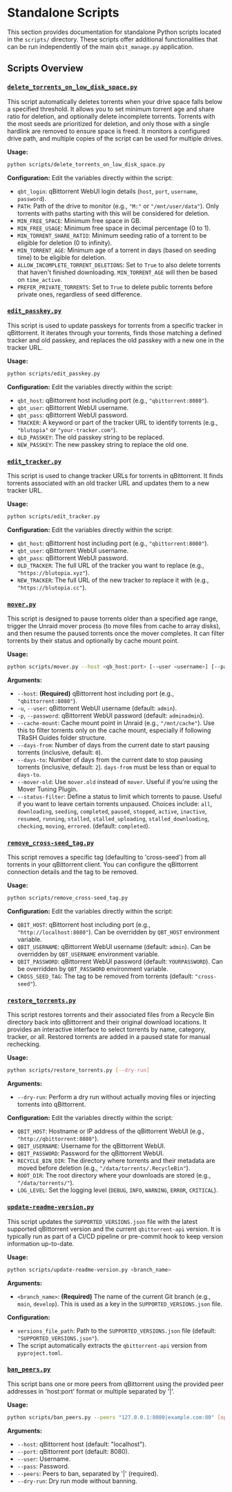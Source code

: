 # Standalone Scripts

This section provides documentation for standalone Python scripts located in the `scripts/` directory. These scripts offer additional functionalities that can be run independently of the main `qbit_manage.py` application.

## Scripts Overview

### [`delete_torrents_on_low_disk_space.py`](scripts/delete_torrents_on_low_disk_space.py)
This script automatically deletes torrents when your drive space falls below a specified threshold. It allows you to set minimum torrent age and share ratio for deletion, and optionally delete incomplete torrents. Torrents with the most seeds are prioritized for deletion, and only those with a single hardlink are removed to ensure space is freed. It monitors a configured drive path, and multiple copies of the script can be used for multiple drives.

**Usage:**
```bash
python scripts/delete_torrents_on_low_disk_space.py
```

**Configuration:**
Edit the variables directly within the script:
- `qbt_login`: qBittorrent WebUI login details (`host`, `port`, `username`, `password`).
- `PATH`: Path of the drive to monitor (e.g., `"M:"` or `"/mnt/user/data"`). Only torrents with paths starting with this will be considered for deletion.
- `MIN_FREE_SPACE`: Minimum free space in GB.
- `MIN_FREE_USAGE`: Minimum free space in decimal percentage (0 to 1).
- `MIN_TORRENT_SHARE_RATIO`: Minimum seeding ratio of a torrent to be eligible for deletion (0 to infinity).
- `MIN_TORRENT_AGE`: Minimum age of a torrent in days (based on seeding time) to be eligible for deletion.
- `ALLOW_INCOMPLETE_TORRENT_DELETIONS`: Set to `True` to also delete torrents that haven't finished downloading. `MIN_TORRENT_AGE` will then be based on `time_active`.
- `PREFER_PRIVATE_TORRENTS`: Set to `True` to delete public torrents before private ones, regardless of seed difference.

### [`edit_passkey.py`](scripts/edit_passkey.py)
This script is used to update passkeys for torrents from a specific tracker in qBittorrent. It iterates through your torrents, finds those matching a defined tracker and old passkey, and replaces the old passkey with a new one in the tracker URL.

**Usage:**
```bash
python scripts/edit_passkey.py
```

**Configuration:**
Edit the variables directly within the script:
- `qbt_host`: qBittorrent host including port (e.g., `"qbittorrent:8080"`).
- `qbt_user`: qBittorrent WebUI username.
- `qbt_pass`: qBittorrent WebUI password.
- `TRACKER`: A keyword or part of the tracker URL to identify torrents (e.g., `"blutopia"` or `"your-tracker.com"`).
- `OLD_PASSKEY`: The old passkey string to be replaced.
- `NEW_PASSKEY`: The new passkey string to replace the old one.

### [`edit_tracker.py`](scripts/edit_tracker.py)
This script is used to change tracker URLs for torrents in qBittorrent. It finds torrents associated with an old tracker URL and updates them to a new tracker URL.

**Usage:**
```bash
python scripts/edit_tracker.py
```

**Configuration:**
Edit the variables directly within the script:
- `qbt_host`: qBittorrent host including port (e.g., `"qbittorrent:8080"`).
- `qbt_user`: qBittorrent WebUI username.
- `qbt_pass`: qBittorrent WebUI password.
- `OLD_TRACKER`: The full URL of the tracker you want to replace (e.g., `"https://blutopia.xyz"`).
- `NEW_TRACKER`: The full URL of the new tracker to replace it with (e.g., `"https://blutopia.cc"`).

### [`mover.py`](scripts/mover.py)
This script is designed to pause torrents older than a specified age range, trigger the Unraid mover process (to move files from cache to array disks), and then resume the paused torrents once the mover completes. It can filter torrents by their status and optionally by cache mount point.

**Usage:**
```bash
python scripts/mover.py --host <qb_host:port> [--user <username>] [--password <password>] [--cache-mount <path>] [--days-from <days>] [--days-to <days>] [--mover-old] [--status-filter <status>]
```

**Arguments:**
- `--host`: **(Required)** qBittorrent host including port (e.g., `"qbittorrent:8080"`).
- `-u`, `--user`: qBittorrent WebUI username (default: `admin`).
- `-p`, `--password`: qBittorrent WebUI password (default: `adminadmin`).
- `--cache-mount`: Cache mount point in Unraid (e.g., `"/mnt/cache"`). Use this to filter torrents only on the cache mount, especially if following TRaSH Guides folder structure.
- `--days-from`: Number of days from the current date to start pausing torrents (inclusive, default: `0`).
- `--days-to`: Number of days from the current date to stop pausing torrents (inclusive, default: `2`). `days-from` must be less than or equal to `days-to`.
- `--mover-old`: Use `mover.old` instead of `mover`. Useful if you're using the Mover Tuning Plugin.
- `--status-filter`: Define a status to limit which torrents to pause. Useful if you want to leave certain torrents unpaused. Choices include: `all`, `downloading`, `seeding`, `completed`, `paused`, `stopped`, `active`, `inactive`, `resumed`, `running`, `stalled`, `stalled_uploading`, `stalled_downloading`, `checking`, `moving`, `errored`. (default: `completed`).

### [`remove_cross-seed_tag.py`](scripts/remove_cross-seed_tag.py)
This script removes a specific tag (defaulting to 'cross-seed') from all torrents in your qBittorrent client. You can configure the qBittorrent connection details and the tag to be removed.

**Usage:**
```bash
python scripts/remove_cross-seed_tag.py
```

**Configuration:**
Edit the variables directly within the script:
- `QBIT_HOST`: qBittorrent host including port (e.g., `"http://localhost:8080"`). Can be overridden by `QBT_HOST` environment variable.
- `QBIT_USERNAME`: qBittorrent WebUI username (default: `admin`). Can be overridden by `QBT_USERNAME` environment variable.
- `QBIT_PASSWORD`: qBittorrent WebUI password (default: `YOURPASSWORD`). Can be overridden by `QBT_PASSWORD` environment variable.
- `CROSS_SEED_TAG`: The tag to be removed from torrents (default: `"cross-seed"`).

### [`restore_torrents.py`](scripts/restore_torrents.py)
This script restores torrents and their associated files from a Recycle Bin directory back into qBittorrent and their original download locations. It provides an interactive interface to select torrents by name, category, tracker, or all. Restored torrents are added in a paused state for manual rechecking.

**Usage:**
```bash
python scripts/restore_torrents.py [--dry-run]
```

**Arguments:**
- `--dry-run`: Perform a dry run without actually moving files or injecting torrents into qBittorrent.

**Configuration:**
Edit the variables directly within the script:
- `QBIT_HOST`: Hostname or IP address of the qBittorrent WebUI (e.g., `"http://qbittorrent:8080"`).
- `QBIT_USERNAME`: Username for the qBittorrent WebUI.
- `QBIT_PASSWORD`: Password for the qBittorrent WebUI.
- `RECYCLE_BIN_DIR`: The directory where torrents and their metadata are moved before deletion (e.g., `"/data/torrents/.RecycleBin"`).
- `ROOT_DIR`: The root directory where your downloads are stored (e.g., `"/data/torrents/"`).
- `LOG_LEVEL`: Set the logging level (`DEBUG`, `INFO`, `WARNING`, `ERROR`, `CRITICAL`).

### [`update-readme-version.py`](scripts/update-readme-version.py)
This script updates the `SUPPORTED_VERSIONS.json` file with the latest supported qBittorrent version and the current `qbittorrent-api` version. It is typically run as part of a CI/CD pipeline or pre-commit hook to keep version information up-to-date.

**Usage:**
```bash
python scripts/update-readme-version.py <branch_name>
```

**Arguments:**
- `<branch_name>`: **(Required)** The name of the current Git branch (e.g., `main`, `develop`). This is used as a key in the `SUPPORTED_VERSIONS.json` file.

**Configuration:**
- `versions_file_path`: Path to the `SUPPORTED_VERSIONS.json` file (default: `"SUPPORTED_VERSIONS.json"`).
- The script automatically extracts the `qbittorrent-api` version from `pyproject.toml`.

### [`ban_peers.py`](scripts/ban_peers.py)
This script bans one or more peers from qBittorrent using the provided peer addresses in 'host:port' format or multiple separated by '|'.

**Usage:**
```bash
python scripts/ban_peers.py --peers "127.0.0.1:8080|example.com:80" [options]
```

**Arguments:**
- `--host`: qBittorrent host (default: "localhost").
- `--port`: qBittorrent port (default: 8080).
- `--user`: Username.
- `--pass`: Password.
- `--peers`: Peers to ban, separated by '|' (required).
- `--dry-run`: Dry run mode without banning.
